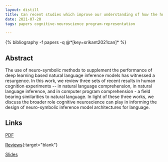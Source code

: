 ```yaml
---
layout: distill
title: Can recent studies which improve our understanding of how the human brain is involved in processing language possibly help inform neural language models?
date: 2021-07-20
tags: papers cognitive-neuroscience program-representation

---
```

<div class="publications">
    {% bibliography -f papers -q @*[key=srikant2021can]* %}
</div>

## Abstract 
The use of neuro-symbolic methods to supplement the performance of deep learning based natural language inference models has witnessed a resurgence. 
In this work, we review three sets of recent results in human cognition experiments -- in natural language comprehension, in natural language inference, and in computer program comprehension - a field bearing similarities to natural language. 
In light of these three works, we discuss the broader role cognitive neuroscience can play in informing the design of neuro-symbolic inference model architectures for language.


## Links
[PDF](/assets/papers/ijcai_21.pdf)

[Reviews](https://openreview.net/forum?id=iXv7fYSQ54){:target="blank"}

[Slides](/assets/papers/slides_ijcai_21.pdf)


